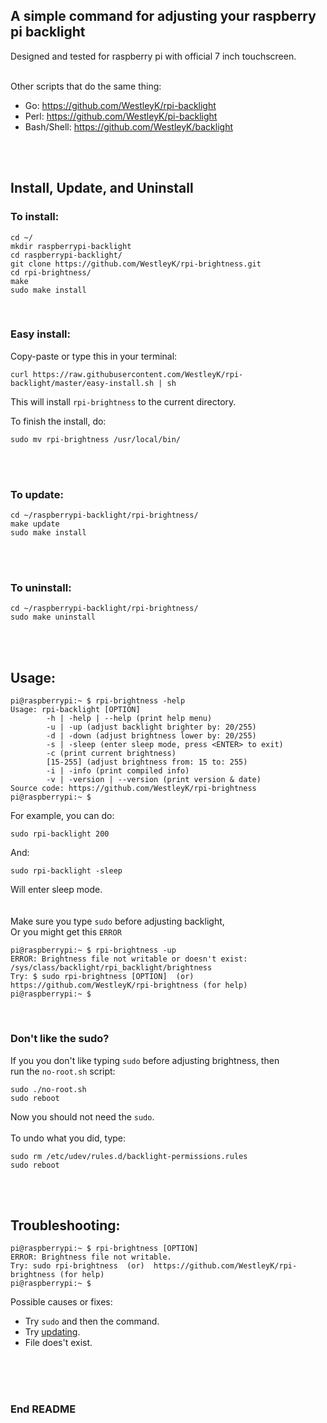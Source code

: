 ## A simple command for adjusting your raspberry pi backlight

Designed and tested for raspberry pi with official 7 inch touchscreen. <br>
<br>

Other scripts that do the same thing:
 - Go: https://github.com/WestleyK/rpi-backlight
 - Perl: https://github.com/WestleyK/pi-backlight
 - Bash/Shell: https://github.com/WestleyK/backlight
 
<br>
<br>

## Install, Update, and Uninstall


### To install: <br>

```
cd ~/
mkdir raspberrypi-backlight
cd raspberrypi-backlight/
git clone https://github.com/WestleyK/rpi-brightness.git
cd rpi-brightness/
make
sudo make install
```

<br>

### Easy install:

Copy-paste or type this in your terminal:
```
curl https://raw.githubusercontent.com/WestleyK/rpi-backlight/master/easy-install.sh | sh
```
This will install `rpi-brightness` to the current directory.

To finish the install, do:
```
sudo mv rpi-brightness /usr/local/bin/
```

<br>
<br>

### To update: <br>

```
cd ~/raspberrypi-backlight/rpi-brightness/
make update
sudo make install
```
<br>
<br>

### To uninstall: <br>


```
cd ~/raspberrypi-backlight/rpi-brightness/
sudo make uninstall
```

<br>
<br>

## Usage:


```
pi@raspberrypi:~ $ rpi-brightness -help
Usage: rpi-backlight [OPTION]
        -h | -help | --help (print help menu)
        -u | -up (adjust backlight brighter by: 20/255)
        -d | -down (adjust brightness lower by: 20/255)
        -s | -sleep (enter sleep mode, press <ENTER> to exit)
        -c (print current brightness)
        [15-255] (adjust brightness from: 15 to: 255)
        -i | -info (print compiled info)
        -v | -version | --version (print version & date)
Source code: https://github.com/WestleyK/rpi-brightness
pi@raspberrypi:~ $ 
```
For example, you can do: <br>

```
sudo rpi-backlight 200
```
And: <br>

```
sudo rpi-backlight -sleep
```
Will enter sleep mode. <br>
<br>
<br>
Make sure you type `sudo` before adjusting backlight, <br>
Or you might get this `ERROR` <br>

```
pi@raspberrypi:~ $ rpi-brightness -up
ERROR: Brightness file not writable or doesn't exist:
/sys/class/backlight/rpi_backlight/brightness
Try: $ sudo rpi-brightness [OPTION]  (or)  https://github.com/WestleyK/rpi-brightness (for help)
pi@raspberrypi:~ $ 
```

<br>

### Don't like the sudo?

If you you don't like typing `sudo` before adjusting brightness, then <br>
run the `no-root.sh` script: <br>

```
sudo ./no-root.sh
sudo reboot
```

Now you should not need the `sudo`. <br>
<br>
To undo what you did, type: <br>

```
sudo rm /etc/udev/rules.d/backlight-permissions.rules
sudo reboot
```


<br>
<br>


## Troubleshooting:

```
pi@raspberrypi:~ $ rpi-brightness [OPTION]
ERROR: Brightness file not writable.
Try: sudo rpi-brightness  (or)  https://github.com/WestleyK/rpi-brightness (for help)
pi@raspberrypi:~ $ 
```
Possible causes or fixes: <br>
- Try `sudo` and then the command. <br>
- Try [updating](#To-update). <br>
- File does't exist. <br>
<br>




<br>
<br>

### End README

<br>
<br>



